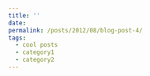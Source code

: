 ```yaml
---
title: ''
date: 
permalink: /posts/2012/08/blog-post-4/
tags:
  - cool posts
  - category1
  - category2
---
```


